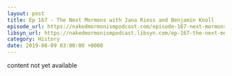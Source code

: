 ```yaml
---
layout: post
title: Ep 167 - The Next Mormons with Jana Riess and Benjamin Knoll
episode_url: https://nakedmormonismpodcast.com/episode-167-next-mormons-jana-riess-benjamin-knoll/
libsyn_url: https://nakedmormonismpodcast.libsyn.com/ep-167-the-next-mormons-with-jana-riess-and-benjamin-knoll
category: History
date: 2019-08-09 03:00:00 +0000
---
```


content not yet available

